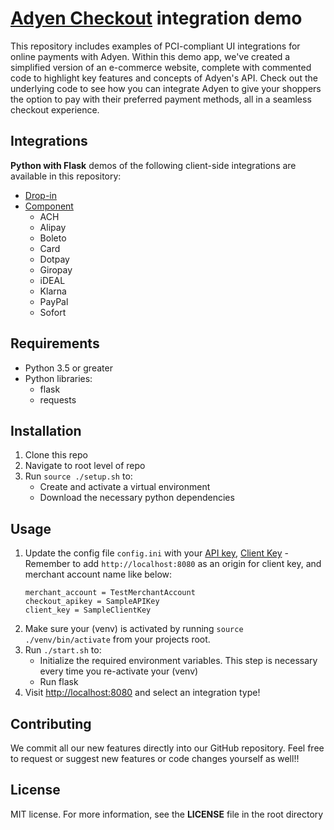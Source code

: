 # [Adyen Checkout](https://docs.adyen.com/checkout) integration demo

This repository includes examples of PCI-compliant UI integrations for online payments with Adyen. Within this demo app, we've created a simplified version of an e-commerce website, complete with commented code to highlight key features and concepts of Adyen's API. Check out the underlying code to see how you can integrate Adyen to give your shoppers the option to pay with their preferred payment methods, all in a seamless checkout experience.

## Integrations

**Python with Flask** demos of the following client-side integrations are available in this repository:

* [Drop-in](https://docs.adyen.com/checkout/drop-in-web)
* [Component](https://docs.adyen.com/checkout/components-web)
  * ACH
  * Alipay
  * Boleto
  * Card
  * Dotpay
  * Giropay
  * iDEAL
  * Klarna
  * PayPal
  * Sofort
  

## Requirements

* Python 3.5 or greater
* Python libraries:
    * flask
    * requests

## Installation

1. Clone this repo
2. Navigate to root level of repo
3. Run `source ./setup.sh` to:
    * Create and activate a virtual environment
    * Download the necessary python dependencies
 
## Usage

1. Update the config file `config.ini` with your [API key](https://docs.adyen.com/user-management/how-to-get-the-api-key), [Client Key](https://docs.adyen.com/user-management/client-side-authentication) - Remember to add `http://localhost:8080` as an origin for client key, and merchant account name like below:
    ```
    merchant_account = TestMerchantAccount
    checkout_apikey = SampleAPIKey
    client_key = SampleClientKey
    ```
2. Make sure your (venv) is activated by running `source ./venv/bin/activate` from your projects root.
3. Run `./start.sh` to:
    * Initialize the required environment variables. This step is necessary every time you re-activate your (venv)
    * Run flask 
3. Visit [http://localhost:8080](http://localhost:8080) and select an integration type!

## Contributing

We commit all our new features directly into our GitHub repository. Feel free to request or suggest new features or code changes yourself as well!!

## License

MIT license. For more information, see the **LICENSE** file in the root directory